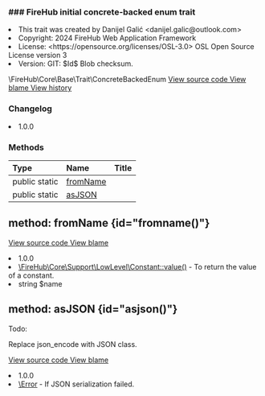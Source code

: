 <title># ConcreteBackedEnum</title>

<code-block lang="php">
<![CDATA[trait \FireHub\Core\Base\Trait\ConcreteBackedEnum()]]>
</code-block>













### ### FireHub initial concrete-backed enum trait



<deflist>
    <def title="Trait basic info:">
        <list><li>This trait was created by Danijel Galić &lt;danijel.galic@outlook.com&gt;</li><li>Copyright: 2024 FireHub Web Application Framework</li><li>License: &lt;https://opensource.org/licenses/OSL-3.0&gt; OSL Open Source License version 3</li><li>Version: GIT: $Id$ Blob checksum.</li></list>
    </def>
</deflist>

<deflist><def title="Fully Qualified Trait Name:">
        \FireHub\Core\Base\Trait\ConcreteBackedEnum
    </def><def title="Source code:">
        <a href="https://github.com/The-FireHub-Project/Core/blob/develop-pre-alpha-m1/src/base/trait/firehub.ConcreteBackedEnum.php#L24">
            View source code
        </a>
    </def>
    <def title="Blame:">
        <a href="https://github.com/The-FireHub-Project/Core/blame/develop-pre-alpha-m1/src/base/trait/firehub.ConcreteBackedEnum.php">
            View blame
        </a>
    </def>
    <def title="History:">
        <a href="https://github.com/The-FireHub-Project/Core/commits/develop-pre-alpha-m1/src/base/trait/firehub.ConcreteBackedEnum.php">
            View history
        </a>
    </def></deflist>
### Changelog
<deflist>
    <def title="Version history:">
        <list><li>1.0.0</li></list>
    </def>
</deflist>


### Methods
| Type | Name | Title |
|:-----|:-----|:------|
|public static |<a href="#fromname()">fromName</a>||
|public static |<a href="#asjson()">asJSON</a>||

## method: fromName {id="fromname()"}

<code-block lang="php">
    <![CDATA[public static ConcreteBackedEnum::fromName(string $name)]]>
</code-block>

















<deflist><def title="Source code:">
                <a href="https://github.com/The-FireHub-Project/Core/blob/develop-pre-alpha-m1/src/base/trait/firehub.ConcreteBackedEnum.php#L39">
                    View source code
                </a>
            </def>
            <def title="Blame:">
                <a href="https://github.com/The-FireHub-Project/Core/blame/develop-pre-alpha-m1/src/base/trait/firehub.ConcreteBackedEnum.php#L39">
                    View blame
                </a>
            </def></deflist>
<deflist>
    <def title="Version history:">
        <list><li>1.0.0</li></list>
    </def>
</deflist>
<deflist>
    <def title="This method uses:">
        <list><li><a href="Constant.md#value()">\FireHub\Core\Support\LowLevel\Constant::value()</a>  - <format style="italic">To return the value of a constant.</format></li></list>
    </def>
</deflist>
<deflist>
    <def title="This method has parameters:">
        <list><li>string <format style="bold">$name</format></li></list>
    </def>
</deflist>
## method: asJSON {id="asjson()"}

<code-block lang="php">
    <![CDATA[public static ConcreteBackedEnum::asJSON()]]>
</code-block>











<tip>
                <p><format style="bold" color="DarkBlue">Todo:</format></p>
                <p><format color="DarkBlue">Replace json_encode with JSON class.</format></p>
            </tip>





<deflist><def title="Source code:">
                <a href="https://github.com/The-FireHub-Project/Core/blob/develop-pre-alpha-m1/src/base/trait/firehub.ConcreteBackedEnum.php#L67">
                    View source code
                </a>
            </def>
            <def title="Blame:">
                <a href="https://github.com/The-FireHub-Project/Core/blame/develop-pre-alpha-m1/src/base/trait/firehub.ConcreteBackedEnum.php#L67">
                    View blame
                </a>
            </def></deflist>
<deflist>
    <def title="Version history:">
        <list><li>1.0.0</li></list>
    </def>
</deflist>
<deflist>
    <def title="This method throws:">
        <list><li><a href="Error.md">\Error</a> - <format style="italic">If JSON serialization failed.</format></li></list>
    </def>
</deflist>